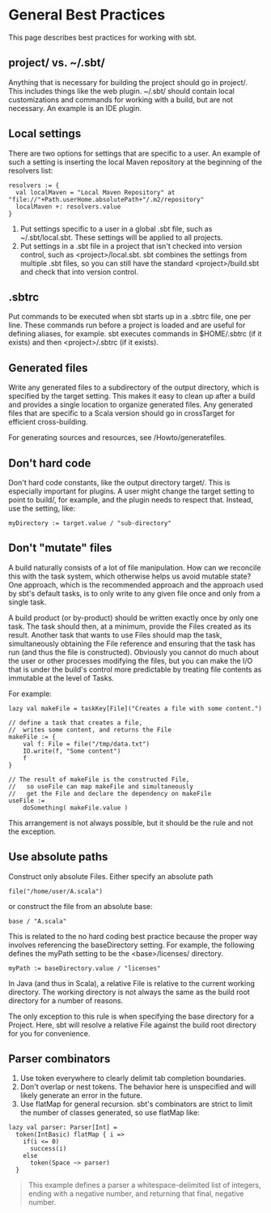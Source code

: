 General Best Practices
======================

This page describes best practices for working with sbt.

project/ vs. \~/.sbt/
---------------------

Anything that is necessary for building the project should go in
project/. This includes things like the web plugin. \~/.sbt/ should
contain local customizations and commands for working with a build, but
are not necessary. An example is an IDE plugin.

Local settings
--------------

There are two options for settings that are specific to a user. An
example of such a setting is inserting the local Maven repository at the
beginning of the resolvers list:

    resolvers := {
      val localMaven = "Local Maven Repository" at "file://"+Path.userHome.absolutePath+"/.m2/repository"
      localMaven +: resolvers.value
    }

1.  Put settings specific to a user in a global .sbt file, such as
    \~/.sbt/local.sbt. These settings will be applied to all projects.
2.  Put settings in a .sbt file in a project that isn't checked into
    version control, such as \<project\>/local.sbt. sbt combines the
    settings from multiple .sbt files, so you can still have the
    standard \<project\>/build.sbt and check that into version control.

.sbtrc
------

Put commands to be executed when sbt starts up in a .sbtrc file, one per
line. These commands run before a project is loaded and are useful for
defining aliases, for example. sbt executes commands in \$HOME/.sbtrc
(if it exists) and then \<project\>/.sbtrc (if it exists).

Generated files
---------------

Write any generated files to a subdirectory of the output directory,
which is specified by the target setting. This makes it easy to clean up
after a build and provides a single location to organize generated
files. Any generated files that are specific to a Scala version should
go in crossTarget for efficient cross-building.

For generating sources and resources, see /Howto/generatefiles.

Don't hard code
---------------

Don't hard code constants, like the output directory target/. This is
especially important for plugins. A user might change the target setting
to point to build/, for example, and the plugin needs to respect that.
Instead, use the setting, like:

    myDirectory := target.value / "sub-directory"

Don't "mutate" files
--------------------

A build naturally consists of a lot of file manipulation. How can we
reconcile this with the task system, which otherwise helps us avoid
mutable state? One approach, which is the recommended approach and the
approach used by sbt's default tasks, is to only write to any given file
once and only from a single task.

A build product (or by-product) should be written exactly once by only
one task. The task should then, at a minimum, provide the Files created
as its result. Another task that wants to use Files should map the task,
simultaneously obtaining the File reference and ensuring that the task
has run (and thus the file is constructed). Obviously you cannot do much
about the user or other processes modifying the files, but you can make
the I/O that is under the build's control more predictable by treating
file contents as immutable at the level of Tasks.

For example:

    lazy val makeFile = taskKey[File]("Creates a file with some content.")

    // define a task that creates a file,
    //  writes some content, and returns the File
    makeFile := {
        val f: File = file("/tmp/data.txt")
        IO.write(f, "Some content")
        f
    }

    // The result of makeFile is the constructed File,
    //   so useFile can map makeFile and simultaneously
    //   get the File and declare the dependency on makeFile
    useFile :=
        doSomething( makeFile.value )

This arrangement is not always possible, but it should be the rule and
not the exception.

Use absolute paths
------------------

Construct only absolute Files. Either specify an absolute path

    file("/home/user/A.scala")

or construct the file from an absolute base:

    base / "A.scala"

This is related to the no hard coding best practice because the proper
way involves referencing the baseDirectory setting. For example, the
following defines the myPath setting to be the \<base\>/licenses/
directory.

    myPath := baseDirectory.value / "licenses"

In Java (and thus in Scala), a relative File is relative to the current
working directory. The working directory is not always the same as the
build root directory for a number of reasons.

The only exception to this rule is when specifying the base directory
for a Project. Here, sbt will resolve a relative File against the build
root directory for you for convenience.

Parser combinators
------------------

1.  Use token everywhere to clearly delimit tab completion boundaries.
2.  Don't overlap or nest tokens. The behavior here is unspecified and
    will likely generate an error in the future.
3.  Use flatMap for general recursion. sbt's combinators are strict to
    limit the number of classes generated, so use flatMap like:

``` {.sourceCode .scala}
lazy val parser: Parser[Int] =
  token(IntBasic) flatMap { i =>
    if(i <= 0)
      success(i)
    else
      token(Space ~> parser)
  }
```

> This example defines a parser a whitespace-delimited list of integers,
> ending with a negative number, and returning that final, negative
> number.
